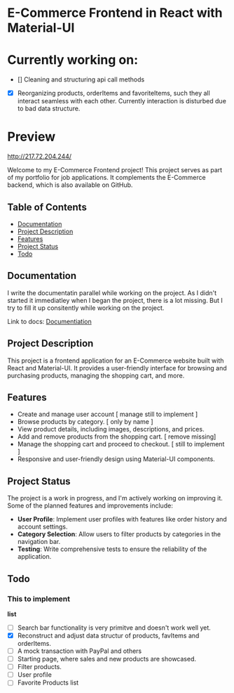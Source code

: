 # E-Commerce Frontend in React with Material-UI

# Currently working on:
- [] Cleaning and structuring api call methods 
- [x] Reorganizing products, orderItems and favoriteItems, such they all interact seamless  with each other. Currently interaction is disturbed due to bad data structure.

# Preview
http://217.72.204.244/

Welcome to my E-Commerce Frontend project! This project serves as part of my portfolio for job applications. It complements the E-Commerce backend, which is also available on GitHub.

## Table of Contents
- [Documentation](#documentation)
- [Project Description](#project-description)
- [Features](#features)
- [Project Status](#project-status)
- [Todo](#todo)

## Documentation

I write the documentatin parallel while working on the project. As I didn't started it immediatley when I began the project, there is a lot missing. But I try to fill it up consitently while working on the project.


Link to docs: [Documentiation](https://github.com/Leonid10011/ecommerce-frontend/blob/main/docs.md) 

## Project Description

This project is a frontend application for an E-Commerce website built with React and Material-UI. It provides a user-friendly interface for browsing and purchasing products, managing the shopping cart, and more.

## Features
- Create and manage user account [ manage still to implement ]
- Browse products by category. [ only by name ]
- View product details, including images, descriptions, and prices.
- Add and remove products from the shopping cart. [ remove missing]
- Manage the shopping cart and proceed to checkout. [ still to implement ]
- Responsive and user-friendly design using Material-UI components.

## Project Status

The project is a work in progress, and I'm actively working on improving it. Some of the planned features and improvements include:

- **User Profile**: Implement user profiles with features like order history and account settings.
- **Category Selection**: Allow users to filter products by categories in the navigation bar.
- **Testing**: Write comprehensive tests to ensure the reliability of the application.

## Todo
### This to implement
**list**

- [ ] Search bar functionality is very primitve and doesn't work well yet.
- [x] Reconstruct and adjust data structur of products, favItems and orderItems.
- [ ] A mock transaction with PayPal and others
- [ ] Starting page, where sales and new products are showcased.
- [ ] Filter products.
- [ ] User profile
- [ ] Favorite Products list
